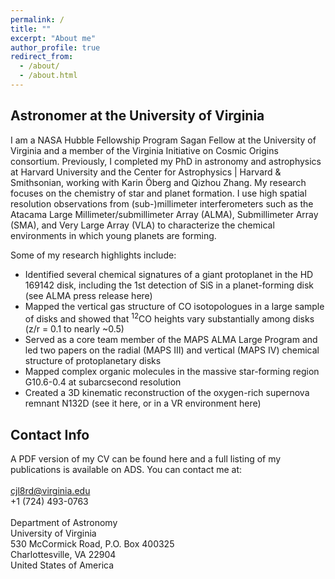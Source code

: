 ```yaml
---
permalink: /
title: ""
excerpt: "About me"
author_profile: true
redirect_from: 
  - /about/
  - /about.html
---
```


Astronomer at the University of Virginia
------
I am a <a href="https://www.stsci.edu/stsci-research/fellowships/nasa-hubble-fellowship-program/2023-nhfp-fellows#section-66b98cc2-bcba-4c71-92d0-217e6ef0e32f" style="text-decoration: none">NASA Hubble Fellowship Program Sagan Fellow</a> at the University of Virginia and a member of the <a href="https://cosmicorigins.space/vico" style="text-decoration: none">Virginia Initiative on Cosmic Origins</a> consortium. Previously, I completed my PhD in astronomy and astrophysics at Harvard University and the Center for Astrophysics | Harvard & Smithsonian, working with <a href="https://pweb.cfa.harvard.edu/people/karin-oberg" style="text-decoration: none">Karin Öberg</a> and <a href="https://pweb.cfa.harvard.edu/people/qizhou-zhang" style="text-decoration: none">Qizhou Zhang</a>. My research focuses on the chemistry of star and planet formation. I use high spatial resolution observations from (sub-)millimeter interferometers such as the Atacama Large Millimeter/submillimeter Array (ALMA), Submillimeter Array (SMA), and Very Large Array (VLA) to characterize the chemical environments in which young planets are forming.

Some of my research highlights include:

<ul>
  <li>Identified several chemical signatures of a giant protoplanet in the HD 169142 disk, including the 1st detection of SiS in a planet-forming disk (see ALMA press release <a href="https://www.almaobservatory.org/en/press-releases/a-surprise-chemical-find-by-alma-may-help-detect-and-confirm-protoplanets/" style="text-decoration: none">here</a>) </li>
  <li>Mapped the vertical gas structure of CO isotopologues in a large sample of disks and showed that <sup>12</sup>CO heights vary substantially among disks (z/r = 0.1 to nearly ~0.5) </li> 
  <li>Served as a core team member of the <a href="http://alma-maps.info/" style="text-decoration: none">MAPS ALMA Large Program</a> and led two papers on the radial (MAPS III) and vertical (MAPS IV) chemical structure of protoplanetary disks</li>    
  <li>Mapped complex organic molecules in the massive star-forming region G10.6-0.4 at subarcsecond resolution</li>
  <li>Created a 3D kinematic reconstruction of the oxygen-rich supernova remnant N132D (see it <a href="http://www.physics.purdue.edu/kaboom/n132d-anim.mp4" style="text-decoration: none">here</a>, or in a VR environment <a href="https://aas237-aas.ipostersessions.com/Default.aspx?s=AE-C0-00-48-D1-0F-E4-BE-FD-08-90-89-FD-CB-AC-DC" style="text-decoration: none">here</a>)</li>
</ul> 


Contact Info
------
A PDF version of my CV can be found <a href="/files/Law_CV_Full.pdf" style="text-decoration: none">here</a> and a full listing of my publications is available on <a href="https://ui.adsabs.harvard.edu/public-libraries/BR8acQNQQKOJKcsn8H3uVg" style="text-decoration: none">ADS</a>. You can contact me at:
<br> <br>
cjl8rd@virginia.edu
<br>
+1 (724) 493-0763
<br> <br>
Department of Astronomy
<br>
University of Virginia
<br>
530 McCormick Road, P.O. Box 400325
<br>
Charlottesville, VA 22904
<br>
United States of America

<!---For site content, there is one markdown file for each type of content, which are stored in directories like _publications, _talks, _posts, _teaching, or _pages. For example, each talk is a markdown file in the [_talks directory](https://github.com/academicpages/academicpages.github.io/tree/master/_talks). At the top of each markdown file is structured data in YAML about the talk, which the theme will parse to do lots of cool stuff. The same structured data about a talk is used to generate the list of talks on the [Talks page](https://academicpages.github.io/talks), each [individual page](https://academicpages.github.io/talks/2012-03-01-talk-1) for specific talks, the talks section for the [CV page](https://academicpages.github.io/cv), and the [map of places you've given a talk](https://academicpages.github.io/talkmap.html) (if you run this [python file](https://github.com/academicpages/academicpages.github.io/blob/master/talkmap.py) or [Jupyter notebook](https://github.com/academicpages/academicpages.github.io/blob/master/talkmap.ipynb), which creates the HTML for the map based on the contents of the _talks directory).

Many people use a git client to create files on their local computer and then push them to GitHub's servers. If you are not familiar with git, you can directly edit these configuration and markdown files directly in the github.com interface. Navigate to a file (like [this one](https://github.com/academicpages/academicpages.github.io/blob/master/_talks/2012-03-01-talk-1.md) and click the pencil icon in the top right of the content preview (to the right of the "Raw | Blame | History" buttons). You can delete a file by clicking the trashcan icon to the right of the pencil icon. You can also create new files or upload files by navigating to a directory and clicking the "Create new file" or "Upload files" buttons. 

Example: editing a markdown file for a talk
![Editing a markdown file for a talk](/images/editing-talk.png) --->
